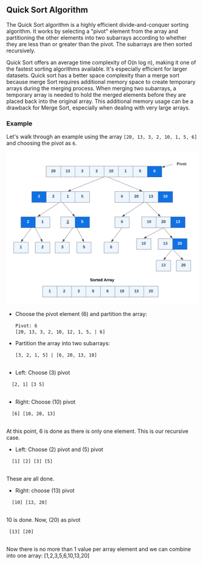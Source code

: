 

## Quick Sort Algorithm

The Quick Sort algorithm is a highly efficient divide-and-conquer sorting algorithm. It works by selecting a "pivot" element from the array and partitioning the other elements into two subarrays according to whether they are less than or greater than the pivot. The subarrays are then sorted recursively.

Quick Sort offers an average time complexity of O(n log n), making it one of the fastest sorting algorithms available. It's especially efficient for larger datasets. Quick sort has a better space complexity than a merge sort because merge Sort requires additional memory space to create temporary arrays during the merging process. When merging two subarrays, a temporary array is needed to hold the merged elements before they are placed back into the original array. This additional memory usage can be a drawback for Merge Sort, especially when dealing with very large arrays.

### Example

Let's walk through an example using the array `[20, 13, 3, 2, 10, 1, 5, 6]` and choosing the pivot as `6`.

<img src="./quicksort.png" width="600" />


- Choose the pivot element (6) and partition the array:

   ```plaintext
   Pivot: 6
   [20, 13, 3, 2, 10, 12, 1, 5, | 6]
   ```

- Partition the array into two subarrays:

   ```plaintext
   [3, 2, 1, 5] | [6, 20, 13, 10]
            
   ```
- Left: Choose (3) pivot

 ```plaintext
   [2, 1] [3 5] 
            
   ```

- Right: Choose (10) pivot

 ```plaintext
   [6] [10, 20, 13] 
            
   ```
 At this point, 6 is done as there is only one element. This is our recursive case.

 - Left: Choose (2) pivot and (5) pivot

 ```plaintext
   [1] [2] [3] [5]
            
 ```

 These are all done.

 - Right: choose (13) pivot

 ```plaintext
   [10] [13, 20]
            
 ```

 10 is done. Now, (20) as pivot

  ```plaintext
   [13] [20]
            
 ```

 Now there is no more than 1 value per array element and we can combine into one array: [1,2,3,5,6,10,13,20]